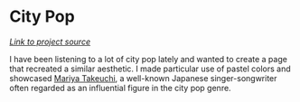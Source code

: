 # City Pop

[_Link to project source_](https://github.com/nkooman/the-showcase/tree/master/src/projects/city-pop)

I have been listening to a lot of city pop lately and wanted to create a page that recreated a similar aesthetic. I made particular use of pastel colors and showcased [Mariya Takeuchi](https://en.wikipedia.org/wiki/Mariya_Takeuchi), a well-known Japanese singer-songwriter often regarded as an influential figure in the city pop genre.
